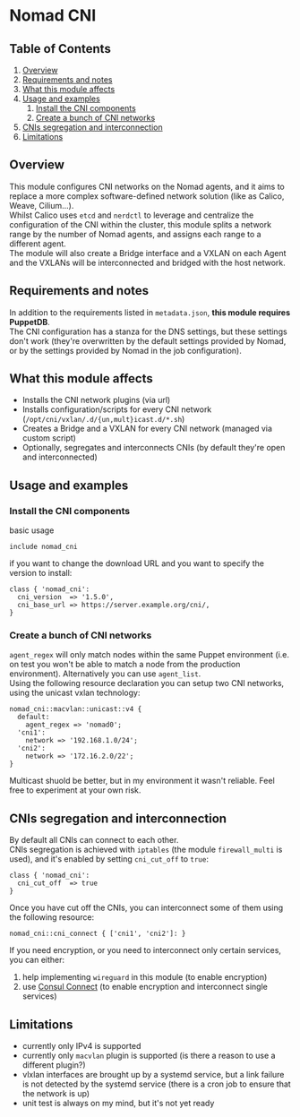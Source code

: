 # Nomad CNI

## Table of Contents

1. [Overview](#overview)
2. [Requirements and notes](#requirements-and-notes)
3. [What this module affects](#what-this-module-affects)
4. [Usage and examples](#usage-and-examples)
    1. [Install the CNI components](#install-the-cni-components)
    2. [Create a bunch of CNI networks](#create-a-bunch-of-cni-networks)
5. [CNIs segregation and interconnection](#cnis-segregation-and-interconnection)
6. [Limitations](#limitations)

## Overview

This module configures CNI networks on the Nomad agents, and it aims to replace a more complex software-defined network solution (like as Calico, Weave, Cilium...).\
Whilst Calico uses `etcd` and `nerdctl` to leverage and centralize the configuration of the CNI within the cluster, this module splits a network range by the number of Nomad agents, and assigns each range to a different agent.\
The module will also create a Bridge interface and a VXLAN on each Agent and the VXLANs will be interconnected and bridged with the host network.

## Requirements and notes

In addition to the requirements listed in `metadata.json`, **this module requires PuppetDB**.\
The CNI configuration has a stanza for the DNS settings, but these settings don't work (they're overwritten by the default settings provided by Nomad, or by the settings provided by Nomad in the job configuration).

## What this module affects <a name="what-this-module-affects"></a>

* Installs the CNI network plugins (via url)
* Installs configuration/scripts for every CNI network (`/opt/cni/vxlan/.d/{un,mult}icast.d/*.sh`)
* Creates a Bridge and a VXLAN for every CNI network (managed via custom script)
* Optionally, segregates and interconnects CNIs (by default they're open and interconnected)

## Usage and examples <a name="usage-and-examples"></a>

### Install the CNI components

basic usage

```puppet
include nomad_cni
```

if you want to change the download URL and you want to specify the version to install:

```puppet
class { 'nomad_cni':
  cni_version  => '1.5.0',
  cni_base_url => https://server.example.org/cni/,
}
```

### Create a bunch of CNI networks

`agent_regex` will only match nodes within the same Puppet environment (i.e. on test you won't be able to match a node from the production environment). Alternatively you can use `agent_list`.\
Using the following resource declaration you can setup two CNI networks, using the unicast vxlan technology:

```puppet
nomad_cni::macvlan::unicast::v4 {
  default:
    agent_regex => 'nomad0';
  'cni1':
    network => '192.168.1.0/24';
  'cni2':
    network => '172.16.2.0/22';
}
```

Multicast shuold be better, but in my environment it wasn't reliable. Feel free to experiment at your own risk.

## CNIs segregation and interconnection

By default all CNIs can connect to each other.\
CNIs segregation is achieved with `iptables` (the module `firewall_multi` is used), and it's enabled by setting `cni_cut_off` to `true`:

```puppet
class { 'nomad_cni':
  cni_cut_off  => true
}
```

Once you have cut off the CNIs, you can interconnect some of them using the following resource:

```puppet
nomad_cni::cni_connect { ['cni1', 'cni2']: }
```

If you need encryption, or you need to interconnect only certain services, you can either:

1. help implementing `wireguard` in this module (to enable encryption)
2. use [Consul Connect](https://www.hashicorp.com/products/consul) (to enable encryption and interconnect single services)

## Limitations

* currently only IPv4 is supported
* currently only `macvlan` plugin is supported (is there a reason to use a different plugin?)
* vlxlan interfaces are brought up by a systemd service, but a link failure is not detected by the systemd service (there is a cron job to ensure that the network is up)
* unit test is always on my mind, but it's not yet ready
